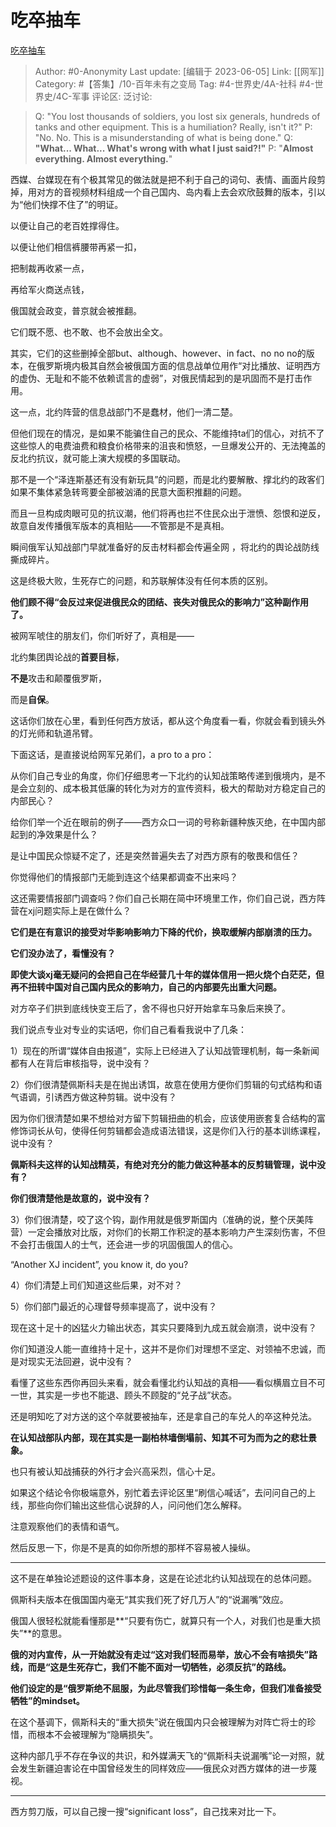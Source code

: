 # 吃卒抽车
[吃卒抽车](https://zhuanlan.zhihu.com/p/495479332)

> Author: #0-Anonymity
> Last update: [编辑于 2023-06-05]
> Link: [[网军]]
> Category: #【答集】/10-百年未有之变局
> Tag: #4-世界史/4A-社科 #4-世界史/4C-军事
> 评论区:
> 泛讨论:

> Q: "You lost thousands of soldiers, you lost six generals, hundreds of tanks and other equipment. This is a humiliation? Really, isn't it?"
> P: "No. No. This is a misunderstanding of what is being done."
> Q: **"What... What... What's wrong with what I just said?!"**
> P: "**Almost everything. Almost everything.**"

西媒、台媒现在有个极其常见的做法就是把不利于自己的词句、表情、画面片段剪掉，用对方的音视频材料组成一个自己国内、岛内看上去会欢欣鼓舞的版本，引以为“他们快撑不住了”的明证。

以便让自己的老百姓撑得住。

以便让他们相信裤腰带再紧一扣，

把制裁再收紧一点，

再给军火商送点钱，

俄国就会政变，普京就会被推翻。

它们既不愿、也不敢、也不会放出全文。

其实，它们的这些删掉全部but、although、however、in fact、no no no的版本，在俄罗斯境内极其自然会被俄国方面的信息战单位用作“对比播放、证明西方的虚伪、无耻和不能不依赖谎言的虚弱”，对俄民情起到的是巩固而不是打击作用。

这一点，北约阵营的信息战部门不是蠢材，他们一清二楚。

但他们现在的情况，是如果不能骗住自己的民众、不能维持ta们的信心，对抗不了这些惊人的电费油费和粮食价格带来的沮丧和愤怒，一旦爆发公开的、无法掩盖的反北约抗议，就可能上演大规模的多国联动。

那不是一个“泽连斯基还有没有新玩具”的问题，而是北约要解散、撑北约的政客们如果不集体紧急转弯要全部被汹涌的民意大面积推翻的问题。

而且一旦构成肉眼可见的抗议潮，他们将再也拦不住民众出于泄愤、怨恨和逆反，故意自发传播俄军版本的真相贴——不管那是不是真相。

瞬间俄军认知战部门早就准备好的反击材料都会传遍全网 ，将北约的舆论战防线撕成碎片。

这是终极大败，生死存亡的问题，和苏联解体没有任何本质的区别。

**他们顾不得“会反过来促进俄民众的团结、丧失对俄民众的影响力”这种副作用了。**

被网军唬住的朋友们，你们听好了，真相是——

北约集团舆论战的**首要目标**，

**不是**攻击和颠覆俄罗斯，

而是**自保**。

这话你们放在心里，看到任何西方放话，都从这个角度看一看，你就会看到镜头外的灯光师和轨道吊臂。

下面这话，是直接说给网军兄弟们，a pro to a pro：

从你们自己专业的角度，你们仔细思考一下北约的认知战策略传递到俄境内，是不是会立刻的、成本极其低廉的转化为对方的宣传资料，极大的帮助对方稳定自己的内部民心？

给你们举一个近在眼前的例子——西方众口一词的号称新疆种族灭绝，在中国内部起到的净效果是什么？

是让中国民众惊疑不定了，还是突然普遍失去了对西方原有的敬畏和信任？

你觉得他们的情报部门无能到连这个结果都调查不出来吗？

这还需要情报部门调查吗？你们自己长期在简中环境里工作，你们自己说，西方阵营在xj问题实际上是在做什么？

**它们是在有意识的接受对华影响影响力下降的代价，换取缓解内部崩溃的压力。**

**它们没办法了，看懂没有？**

**即使大谈xj毫无疑问的会把自己在华经营几十年的媒体信用一把火烧个白茫茫，但再不扭转中国对自己国内民众的影响力，自己的内部要先出重大问题。**

对方卒子们拱到底线快变王后了，舍不得也只好开始拿车马象后来换了。

我们说点专业对专业的实话吧，你们自己看看我说中了几条：

1）现在的所谓“媒体自由报道”，实际上已经进入了认知战管理机制，每一条新闻都有人在背后审核指导，说中没有？

2）你们很清楚佩斯科夫是在抛出诱饵，故意在使用方便你们剪辑的句式结构和语气语调，引诱西方做这种剪辑。说中没有？

因为你们很清楚如果不想给对方留下剪辑扭曲的机会，应该使用嵌套复合结构的富修饰词长从句，使得任何剪辑都会造成语法错误，这是你们入行的基本训练课程，说中没有？

**佩斯科夫这样的认知战精英，有绝对充分的能力做这种基本的反剪辑管理，说中没有？**

**你们很清楚他是故意的，说中没有？**

3）你们很清楚，咬了这个钩，副作用就是俄罗斯国内（准确的说，整个厌美阵营）一定会播放对比版，对你们的长期工作积淀的基本影响力产生深刻伤害，不但不会打击俄国人的士气，还会进一步的巩固俄国人的信心。

“Another XJ incident”, you know it, do you?

4）你们清楚上司们知道这些后果，对不对？

5）你们部门最近的心理督导频率提高了，说中没有？

现在这十足十的凶猛火力输出状态，其实只要降到九成五就会崩溃，说中没有？

你们知道没人能一直维持十足十，这并不是你们对理想不坚定、对领袖不忠诚，而是对现实无法回避，说中没有？

看懂了这些东西你再回头来看，就会看懂北约认知战的真相——看似横眉立目不可一世，其实是一步也不能退、顾头不顾腚的“兑子战”状态。

还是明知吃了对方送的这个卒就要被抽车，还是拿自己的车兑人的卒这种兑法。

**在认知战部队内部，现在其实是一副柏林墙倒塌前、知其不可为而为之的悲壮景象。**

也只有被认知战捕获的外行才会兴高采烈，信心十足。

如果这个结论令你极端意外，别忙着去评论区里“刷信心喊话”，去问问自己的上线，那些向你们输出这些信心说辞的人，问问他们怎么解释。

注意观察他们的表情和语气。

然后反思一下，你是不是真的如你所想的那样不容易被人操纵。

--------------------

这不是在单独论述题设的这件事本身，这是在论述北约认知战现在的总体问题。

佩斯科夫版本在俄国国内毫无“其实我们死了好几万人”的“说漏嘴”效应。

俄国人很轻松就能看懂那是**“只要有伤亡，就算只有一个人，对我们也是重大损失”**的意思。

**俄的对内宣传，从一开始就没有走过“这对我们轻而易举，放心不会有啥损失”路线，而是“这是生死存亡，我们不能不面对一切牺牲，必须反抗”的路线。**

**他们设定的是“俄罗斯绝不屈服，为此尽管我们珍惜每一条生命，但我们准备接受牺牲”的mindset。**

在这个基调下，佩斯科夫的“重大损失”说在俄国内只会被理解为对阵亡将士的珍惜，而根本不会被理解为“隐瞒损失”。

这种内部几乎不存在争议的共识，和外媒满天飞的“佩斯科夫说漏嘴”论一对照，就会发生新疆迫害论在中国曾经发生的同样效应——俄民众对西方媒体的进一步蔑视。

--------------------

西方剪刀版，可以自己搜一搜“significant loss”，自己找来对比一下。
